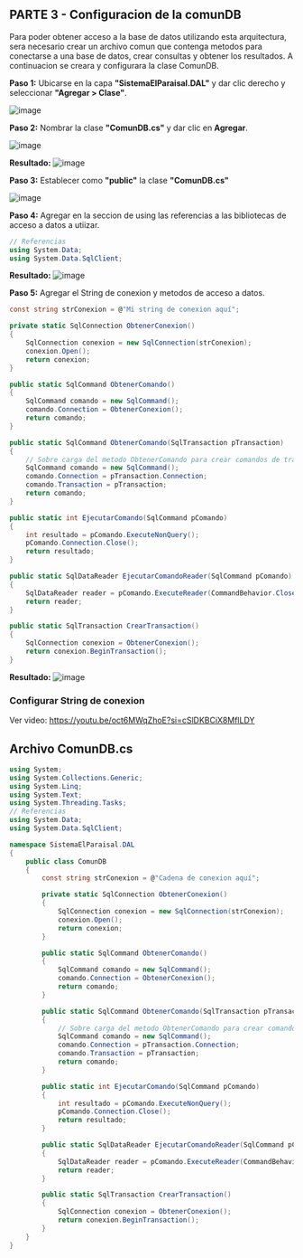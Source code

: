 ## PARTE 3 - Configuracion de la comunDB
Para poder obtener acceso a la base de datos utilizando esta arquitectura, sera necesario crear un archivo comun que contenga metodos para conectarse a una base de datos, crear consultas y obtener los resultados. A continuacion se creara y configurara la clase ComunDB.

**Paso 1:** Ubicarse en la capa **"SistemaElParaisal.DAL"** y dar clic derecho y seleccionar **"Agregar > Clase"**.

![image](https://github.com/user-attachments/assets/f264c7fb-195b-43c3-a03f-b42bc0abde14)

**Paso 2:** Nombrar la clase **"ComunDB.cs"** y dar clic en **Agregar**.

![image](https://github.com/user-attachments/assets/be894ec9-9052-4585-9a65-24d27b8a4a46)

**Resultado:**
![image](https://github.com/user-attachments/assets/bca62f75-e4eb-47f0-9ffe-179c33d9d37a)

**Paso 3:** Establecer como **"public"** la clase **"ComunDB.cs"**

![image](https://github.com/user-attachments/assets/626de071-5dae-4384-ac90-8169fc14fdc7)

**Paso 4:** Agregar en la seccion de using las referencias a las bibliotecas de acceso a datos a utiizar.

```csharp
// Referencias
using System.Data;
using System.Data.SqlClient;
```

**Resultado:**
![image](https://github.com/user-attachments/assets/aa89eeb0-edde-46c8-98e5-245eb2a35bf7)

**Paso 5:** Agregar el String de conexion y metodos de acceso a datos.

```csharp
const string strConexion = @"Mi string de conexion aquí";

private static SqlConnection ObtenerConexion()
{
    SqlConnection conexion = new SqlConnection(strConexion);
    conexion.Open();
    return conexion;
}

public static SqlCommand ObtenerComando()
{
    SqlCommand comando = new SqlCommand();
    comando.Connection = ObtenerConexion();
    return comando;
}

public static SqlCommand ObtenerComando(SqlTransaction pTransaction)
{
    // Sobre carga del metodo ObtenerComando para crear comandos de transaccion
    SqlCommand comando = new SqlCommand();
    comando.Connection = pTransaction.Connection;
    comando.Transaction = pTransaction;
    return comando;
}

public static int EjecutarComando(SqlCommand pComando)
{
    int resultado = pComando.ExecuteNonQuery();
    pComando.Connection.Close();
    return resultado;
}

public static SqlDataReader EjecutarComandoReader(SqlCommand pComando)
{
    SqlDataReader reader = pComando.ExecuteReader(CommandBehavior.CloseConnection);
    return reader;
}

public static SqlTransaction CrearTransaction()
{
    SqlConnection conexion = ObtenerConexion();
    return conexion.BeginTransaction();
}
```

**Resultado:**
![image](https://github.com/user-attachments/assets/154ca133-ce3c-4143-8e05-5b2a354a973d)

### Configurar String de conexion
Ver video: https://youtu.be/oct6MWqZhoE?si=cSlDKBCiX8MflLDY

## Archivo **ComunDB.cs**
```csharp
using System;
using System.Collections.Generic;
using System.Linq;
using System.Text;
using System.Threading.Tasks;
// Referencias
using System.Data;
using System.Data.SqlClient;

namespace SistemaElParaisal.DAL
{
    public class ComunDB
    {
        const string strConexion = @"Cadena de conexion aquí";

        private static SqlConnection ObtenerConexion()
        {
            SqlConnection conexion = new SqlConnection(strConexion);
            conexion.Open();
            return conexion;
        }

        public static SqlCommand ObtenerComando()
        {
            SqlCommand comando = new SqlCommand();
            comando.Connection = ObtenerConexion();
            return comando;
        }

        public static SqlCommand ObtenerComando(SqlTransaction pTransaction)
        {
            // Sobre carga del metodo ObtenerComando para crear comandos de transaccion
            SqlCommand comando = new SqlCommand();
            comando.Connection = pTransaction.Connection;
            comando.Transaction = pTransaction;
            return comando;
        }

        public static int EjecutarComando(SqlCommand pComando)
        {
            int resultado = pComando.ExecuteNonQuery();
            pComando.Connection.Close();
            return resultado;
        }

        public static SqlDataReader EjecutarComandoReader(SqlCommand pComando)
        {
            SqlDataReader reader = pComando.ExecuteReader(CommandBehavior.CloseConnection);
            return reader;
        }

        public static SqlTransaction CrearTransaction()
        {
            SqlConnection conexion = ObtenerConexion();
            return conexion.BeginTransaction();
        }
    }
}

```
